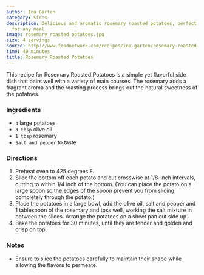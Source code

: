 ```yaml
---
author: Ina Garten
category: Sides
description: Delicious and aromatic rosemary roasted potatoes, perfect as a side dish
  for any meal.
image: rosemary_roasted_potatoes.jpg
size: 4 servings
source: http://www.foodnetwork.com/recipes/ina-garten/rosemary-roasted-potatoes-recipe2.html#lightbox-recipe-video
time: 40 minutes
title: Rosemary Roasted Potatoes
---
```

This recipe for Rosemary Roasted Potatoes is a simple yet flavorful side dish that pairs well with a variety of main courses. The rosemary adds a fragrant aroma and the roasting process brings out the natural sweetness of the potatoes.

### Ingredients

* `4` large potatoes
* `3 tbsp` olive oil
* `1 tbsp` rosemary
* `Salt and pepper` to taste

### Directions

1. Preheat oven to 425 degrees F.
2. Slice the bottom off each potato and cut crosswise at 1/8-inch intervals, cutting to within 1/4 inch of the bottom. (You can place the potato on a large spoon so the edges of the spoon prevent you from slicing completely through the potato.)
3. Place the potatoes in a large bowl, add the olive oil, salt and pepper and 1 tablespoon of the rosemary and toss well, working the salt mixture in between the slices. Arrange the potatoes on a sheet pan cut side up.
4. Bake the potatoes for 30 minutes, until they are tender and golden and crisp on top.

### Notes

- Ensure to slice the potatoes carefully to maintain their shape while allowing the flavors to permeate.